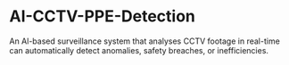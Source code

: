 # AI-CCTV-PPE-Detection
An Al-based surveillance system that analyses CCTV footage in real-time can automatically detect anomalies, safety breaches, or inefficiencies.
